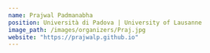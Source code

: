 ```yaml
---
name: Prajwal Padmanabha
position: Università di Padova | University of Lausanne
image_path: /images/organizers/Praj.jpg
website: "https://prajwalp.github.io"
---
```

